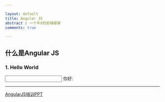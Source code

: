 ```yaml
---

layout: default
title: Angular JS
abstract : 一个牛X的前端框架
comments: true

---
```


## 什么是Angular JS

### 1. Hello World

<input type="text" ng-model="name" />
你好:<span ng-bind="name"></span>

---
[AngularJS培训PPT](https://github.com/changhu2013/resume/raw/master/resume/ppt/AngularJS培训-changhu-v1.ppt)
